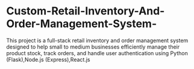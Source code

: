 # Custom-Retail-Inventory-And-Order-Management-System-
This project is a full-stack retail inventory and order management system designed to help small to medium businesses efficiently manage their product stock, track orders, and handle user authentication using Python (Flask),Node.js (Express),React.js
